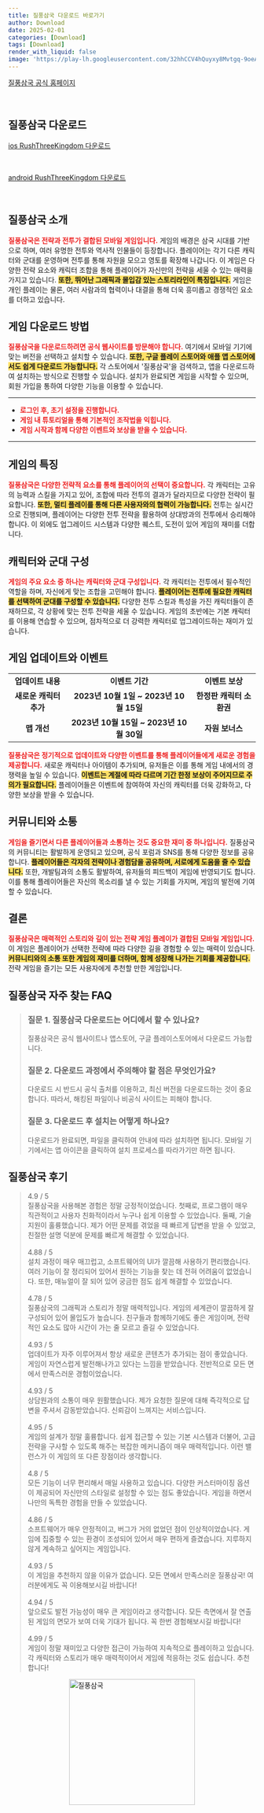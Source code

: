 ```yaml
---
title: 질풍삼국 다운로드 바로가기
author: Download
date: 2025-02-01
categories: [Download]
tags: [Download]
render_with_liquid: false
image: 'https://play-lh.googleusercontent.com/32hhCCV4hQuyxy8Mvtgq-9oeAiQJNtLliBKA4qxLI27i85sph0FpLxggN4tcXHxNx1Y=s256-rw'
---
```

<p><a class='click-button' title='질풍삼국' href='https://game.naver.com/lounge/RushThreeKingdom/home' rel='nofollow'>질풍삼국 공식 홈페이지</a></p><br>
<h2 id='질풍삼국_다운로드'>질풍삼국 다운로드</h2>
<p><a class="click-button ios" title="RushThreeKingdom 다운로드" href="https://apps.apple.com/kr/app/%EC%A7%88%ED%92%8D%EC%82%BC%EA%B5%AD/id6505105636?l=en-GB" rel="nofollow">ios RushThreeKingdom 다운로드</a></p><br>
<p><a class="click-button android" title="RushThreeKingdom 다운로드" href="https://play.google.comhttps://play.google.com/store/apps/details?id=com.global.bykr.google" rel="nofollow">android RushThreeKingdom 다운로드</a></p><br>


<h2 id='질풍삼국 소개'>질풍삼국 소개</h2>

<p><b><span style="color: #ee2323;">질풍삼국은 전략과 전투가 결합된 모바일 게임입니다.</span></b> 게임의 배경은 삼국 시대를 기반으로 하며, 여러 유명한 전투와 역사적 인물들이 등장합니다. 플레이어는 각기 다른 캐릭터와 군대를 운영하며 전투를 통해 자원을 모으고 영토를 확장해 나갑니다. 이 게임은 다양한 전략 요소와 캐릭터 조합을 통해 플레이어가 자신만의 전략을 세울 수 있는 매력을 가지고 있습니다. <b><span style="background-color: #ffe066;">또한, 뛰어난 그래픽과 몰입감 있는 스토리라인이 특징입니다.</span></b> 게임은 개인 플레이는 물론, 여러 사람과의 협력이나 대결을 통해 더욱 흥미롭고 경쟁적인 요소를 더하고 있습니다.</p>

<h2 id='게임 다운로드 방법'>게임 다운로드 방법</h2>

<p><b><span style="color: #ee2323;">질풍삼국을 다운로드하려면 공식 웹사이트를 방문해야 합니다.</span></b> 여기에서 모바일 기기에 맞는 버전을 선택하고 설치할 수 있습니다. <b><span style="background-color: #ffe066;">또한, 구글 플레이 스토어와 애플 앱 스토어에서도 쉽게 다운로드 가능합니다.</span></b> 각 스토어에서 '질풍삼국'을 검색하고, 앱을 다운로드하여 설치하는 방식으로 진행할 수 있습니다. 설치가 완료되면 게임을 시작할 수 있으며, 회원 가입을 통하여 다양한 기능을 이용할 수 있습니다.</p>

<hr />

<ul>
    <li><b><span style="color: #ee2323;">로그인 후, 초기 설정을 진행합니다.</span></b></li>
    <li><b><span style="color: #ee2323;">게임 내 튜토리얼을 통해 기본적인 조작법을 익힙니다.</span></b></li>
    <li><b><span style="color: #ee2323;">게임 시작과 함께 다양한 이벤트와 보상을 받을 수 있습니다.</span></b></li>
</ul>

<hr />

<h2 id='게임의 특징'>게임의 특징</h2>

<p><b><span style="color: #ee2323;">질풍삼국은 다양한 전략적 요소를 통해 플레이어의 선택이 중요합니다.</span></b> 각 캐릭터는 고유의 능력과 스킬을 가지고 있어, 조합에 따라 전투의 결과가 달라지므로 다양한 전략이 필요합니다. <b><span style="background-color: #ffe066;">또한, 멀티 플레이를 통해 다른 사용자와의 협력이 가능합니다.</span></b> 전투는 실시간으로 진행되며, 플레이어는 다양한 전투 전략을 활용하여 상대방과의 전투에서 승리해야 합니다. 이 외에도 업그레이드 시스템과 다양한 퀘스트, 도전이 있어 게임의 재미를 더합니다.</p>

<h2 id='캐릭터와 군대 구성'>캐릭터와 군대 구성</h2>

<p><b><span style="color: #ee2323;">게임의 주요 요소 중 하나는 캐릭터와 군대 구성입니다.</span></b> 각 캐릭터는 전투에서 필수적인 역할을 하며, 자신에게 맞는 조합을 고민해야 합니다. <b><span style="background-color: #ffe066;">플레이어는 전투에 필요한 캐릭터를 선택하여 군대를 구성할 수 있습니다.</span></b> 다양한 전투 스킬과 특성을 가진 캐릭터들이 존재하므로, 각 상황에 맞는 전투 전략을 세울 수 있습니다. 게임의 초반에는 기본 캐릭터를 이용해 연습할 수 있으며, 점차적으로 더 강력한 캐릭터로 업그레이드하는 재미가 있습니다.</p>

<h2 id='게임 업데이트와 이벤트'>게임 업데이트와 이벤트</h2>

<table>
    <tr>
        <td style="text-align: center; height: 17px;"><b>업데이트 내용</b></td>
        <td style="text-align: center; height: 17px;"><b>이벤트 기간</b></td>
        <td style="text-align: center; height: 17px;"><b>이벤트 보상</b></td>
    </tr>
    <tr>
        <td style="text-align: center; height: 17px;"><b>새로운 캐릭터 추가</b></td>
        <td style="text-align: center; height: 17px;"><b>2023년 10월 1일 ~ 2023년 10월 15일</b></td>
        <td style="text-align: center; height: 17px;"><b>한정판 캐릭터 소환권</b></td>
    </tr>
    <tr>
        <td style="text-align: center; height: 17px;"><b>맵 개선</b></td>
        <td style="text-align: center; height: 17px;"><b>2023년 10월 15일 ~ 2023년 10월 30일</b></td>
        <td style="text-align: center; height: 17px;"><b>자원 보너스</b></td>
    </tr>
</table>

<p><b><span style="color: #ee2323;">질풍삼국은 정기적으로 업데이트와 다양한 이벤트를 통해 플레이어들에게 새로운 경험을 제공합니다.</span></b> 새로운 캐릭터나 아이템이 추가되며, 유저들은 이를 통해 게임 내에서의 경쟁력을 높일 수 있습니다. <b><span style="background-color: #ffe066;">이벤트는 계절에 따라 다르며 기간 한정 보상이 주어지므로 주의가 필요합니다.</span></b> 플레이어들은 이벤트에 참여하여 자신의 캐릭터를 더욱 강화하고, 다양한 보상을 받을 수 있습니다.</p>

<h2 id='커뮤니티와 소통'>커뮤니티와 소통</h2>

<p><b><span style="color: #ee2323;">게임을 즐기면서 다른 플레이어들과 소통하는 것도 중요한 재미 중 하나입니다.</span></b> 질풍삼국의 커뮤니티는 활발하게 운영되고 있으며, 공식 포럼과 SNS를 통해 다양한 정보를 공유합니다. <b><span style="background-color: #ffe066;">플레이어들은 각자의 전략이나 경험담을 공유하며, 서로에게 도움을 줄 수 있습니다.</span></b> 또한, 개발팀과의 소통도 활발하여, 유저들의 피드백이 게임에 반영되기도 합니다. 이를 통해 플레이어들은 자신의 목소리를 낼 수 있는 기회를 가지며, 게임의 발전에 기여할 수 있습니다.</p>

<h2 id='결론'>결론</h2>

<p><b><span style="color: #ee2323;">질풍삼국은 매력적인 스토리와 깊이 있는 전략 게임 플레이가 결합된 모바일 게임입니다.</span></b> 이 게임은 플레이어가 선택한 전략에 따라 다양한 길을 경험할 수 있는 매력이 있습니다. <b><span style="background-color: #ffe066;">커뮤니티와의 소통 또한 게임의 재미를 더하며, 함께 성장해 나가는 기회를 제공합니다.</span></b> 전략 게임을 즐기는 모든 사용자에게 추천할 만한 게임입니다.</p>


<h2 id='질풍삼국_자주_찾는_FAQ'>질풍삼국 자주 찾는 FAQ</h2>
<div itemscope="" itemtype="https://schema.org/FAQPage"> <blockquote> <div itemscope="" itemprop="mainEntity" itemtype="https://schema.org/Question"> <h3 itemprop="name">질문 1. 질풍삼국 다운로드는 어디에서 할 수 있나요?</h3> <div itemscope="" itemprop="acceptedAnswer" itemtype="https://schema.org/Answer"> <span itemprop="text"> <p>질풍삼국은 공식 웹사이트나 앱스토어, 구글 플레이스토어에서 다운로드 가능합니다.</p> </span> </div> </div> <div itemscope="" itemprop="mainEntity" itemtype="https://schema.org/Question"> <h3 itemprop="name">질문 2. 다운로드 과정에서 주의해야 할 점은 무엇인가요?</h3> <div itemscope="" itemprop="acceptedAnswer" itemtype="https://schema.org/Answer"> <span itemprop="text"> <p>다운로드 시 반드시 공식 출처를 이용하고, 최신 버전을 다운로드하는 것이 중요합니다. 따라서, 해킹된 파일이나 비공식 사이트는 피해야 합니다.</p> </span> </div> </div> <div itemscope="" itemprop="mainEntity" itemtype="https://schema.org/Question"> <h3 itemprop="name">질문 3. 다운로드 후 설치는 어떻게 하나요?</h3> <div itemscope="" itemprop="acceptedAnswer" itemtype="https://schema.org/Answer"> <span itemprop="text"> <p>다운로드가 완료되면, 파일을 클릭하여 안내에 따라 설치하면 됩니다. 모바일 기기에서는 앱 아이콘을 클릭하여 설치 프로세스를 따라가기만 하면 됩니다.</p> </span> </div> </div> </blockquote> </div>
<h2 id='질풍삼국_후기'>질풍삼국 후기</h2>
<div itemscope itemtype="https://schema.org/Product">
  <blockquote>
  <div itemprop="review" itemscope itemtype="https://schema.org/Review">
      <div itemprop="reviewRating" itemscope itemtype="https://schema.org/Rating"> <span itemprop="ratingValue">4.9</span> / <span itemprop="bestRating">5</span> </div>
      <span itemprop="reviewBody">질풍삼국을 사용해본 경험은 정말 긍정적이었습니다. 첫째로, 프로그램이 매우 직관적이고 사용자 친화적이라서 누구나 쉽게 이용할 수 있었습니다. 둘째, 기술 지원이 훌륭했습니다. 제가 어떤 문제를 겪었을 때 빠르게 답변을 받을 수 있었고, 친절한 설명 덕분에 문제를 빠르게 해결할 수 있었습니다.</span>
  </div>
  <br>
  <div itemprop="review" itemscope itemtype="https://schema.org/Review">
      <div itemprop="reviewRating" itemscope itemtype="https://schema.org/Rating"> <span itemprop="ratingValue">4.88</span> / <span itemprop="bestRating">5</span> </div>
      <span itemprop="reviewBody">설치 과정이 매우 매끄럽고, 소프트웨어의 UI가 깔끔해 사용하기 편리했습니다. 여러 기능이 잘 정리되어 있어서 원하는 기능을 찾는 데 전혀 어려움이 없었습니다. 또한, 매뉴얼이 잘 되어 있어 궁금한 점도 쉽게 해결할 수 있었습니다.</span>
  </div>
  <br>
  <div itemprop="review" itemscope itemtype="https://schema.org/Review">
      <div itemprop="reviewRating" itemscope itemtype="https://schema.org/Rating"> <span itemprop="ratingValue">4.78</span> / <span itemprop="bestRating">5</span> </div>
      <span itemprop="reviewBody">질풍삼국의 그래픽과 스토리가 정말 매력적입니다. 게임의 세계관이 깔끔하게 잘 구성되어 있어 몰입도가 높습니다. 친구들과 함께하기에도 좋은 게임이며, 전략적인 요소도 많아 시간이 가는 줄 모르고 즐길 수 있었습니다.</span>
  </div>
  <br>
  <div itemprop="review" itemscope itemtype="https://schema.org/Review">
      <div itemprop="reviewRating" itemscope itemtype="https://schema.org/Rating"> <span itemprop="ratingValue">4.93</span> / <span itemprop="bestRating">5</span> </div>
      <span itemprop="reviewBody">업데이트가 자주 이루어져서 항상 새로운 콘텐츠가 추가되는 점이 좋았습니다. 게임이 자연스럽게 발전해나가고 있다는 느낌을 받았습니다. 전반적으로 모든 면에서 만족스러운 경험이었습니다.</span>
  </div>
  <br>
  <div itemprop="review" itemscope itemtype="https://schema.org/Review">
      <div itemprop="reviewRating" itemscope itemtype="https://schema.org/Rating"> <span itemprop="ratingValue">4.93</span> / <span itemprop="bestRating">5</span> </div>
      <span itemprop="reviewBody">상담원과의 소통이 매우 원활했습니다. 제가 요청한 질문에 대해 즉각적으로 답변을 주셔서 감동받았습니다. 신뢰감이 느껴지는 서비스입니다.</span>
  </div>
  <br>
  <div itemprop="review" itemscope itemtype="https://schema.org/Review">
      <div itemprop="reviewRating" itemscope itemtype="https://schema.org/Rating"> <span itemprop="ratingValue">4.95</span> / <span itemprop="bestRating">5</span> </div>
      <span itemprop="reviewBody">게임의 설계가 정말 훌륭합니다. 쉽게 접근할 수 있는 기본 시스템과 더불어, 고급 전략을 구사할 수 있도록 해주는 복잡한 메커니즘이 매우 매력적입니다. 이런 밸런스가 이 게임의 또 다른 장점이라 생각합니다.</span>
  </div>
  <br>
  <div itemprop="review" itemscope itemtype="https://schema.org/Review">
      <div itemprop="reviewRating" itemscope itemtype="https://schema.org/Rating"> <span itemprop="ratingValue">4.8</span> / <span itemprop="bestRating">5</span> </div>
      <span itemprop="reviewBody">모든 기능이 너무 편리해서 매일 사용하고 있습니다. 다양한 커스터마이징 옵션이 제공되어 자신만의 스타일로 설정할 수 있는 점도 좋았습니다. 게임을 하면서 나만의 독특한 경험을 만들 수 있었습니다.</span>
  </div>
  <br>
  <div itemprop="review" itemscope itemtype="https://schema.org/Review">
      <div itemprop="reviewRating" itemscope itemtype="https://schema.org/Rating"> <span itemprop="ratingValue">4.86</span> / <span itemprop="bestRating">5</span> </div>
      <span itemprop="reviewBody">소프트웨어가 매우 안정적이고, 버그가 거의 없었던 점이 인상적이었습니다. 게임에 집중할 수 있는 환경이 조성되어 있어서 매우 편하게 즐겼습니다. 지루하지 않게 계속하고 싶어지는 게임입니다.</span>
  </div>
  <br>
  <div itemprop="review" itemscope itemtype="https://schema.org/Review">
      <div itemprop="reviewRating" itemscope itemtype="https://schema.org/Rating"> <span itemprop="ratingValue">4.93</span> / <span itemprop="bestRating">5</span> </div>
      <span itemprop="reviewBody">이 게임을 추천하지 않을 이유가 없습니다. 모든 면에서 만족스러운 질풍삼국! 여러분에게도 꼭 이용해보시길 바랍니다!</span>
  </div>
  <br>
  <div itemprop="review" itemscope itemtype="https://schema.org/Review">
      <div itemprop="reviewRating" itemscope itemtype="https://schema.org/Rating"> <span itemprop="ratingValue">4.94</span> / <span itemprop="bestRating">5</span> </div>
      <span itemprop="reviewBody">앞으로도 발전 가능성이 매우 큰 게임이라고 생각합니다. 모든 측면에서 잘 연출된 게임의 면모가 보여 더욱 기대가 됩니다. 꼭 한번 경험해보시길 바랍니다!</span>
  </div>
  <br>
  <div itemprop="review" itemscope itemtype="https://schema.org/Review">
      <div itemprop="reviewRating" itemscope itemtype="https://schema.org/Rating"> <span itemprop="ratingValue">4.99</span> / <span itemprop="bestRating">5</span> </div>
      <span itemprop="reviewBody">게임이 정말 재미있고 다양한 접근이 가능하여 지속적으로 플레이하고 있습니다. 각 캐릭터와 스토리가 매우 매력적이어서 게임에 적응하는 것도 쉽습니다. 추천합니다!</span>
  </div>
  </blockquote>
</div>
<figure class="image" style="display: flex; justify-content: center; align-items: center; margin: 0;"><img src="https://play-lh.googleusercontent.com/32hhCCV4hQuyxy8Mvtgq-9oeAiQJNtLliBKA4qxLI27i85sph0FpLxggN4tcXHxNx1Y=s256-rw" alt="질풍삼국" width="256" height="256" style="max-width: 100%; height: auto;"></figure>